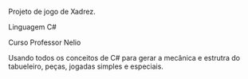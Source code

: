 Projeto de jogo de Xadrez.

Linguagem C#

Curso Professor Nelio

Usando todos os conceitos de C# para gerar a mecânica e estrutra do tabueleiro, peças, jogadas simples e especiais.
